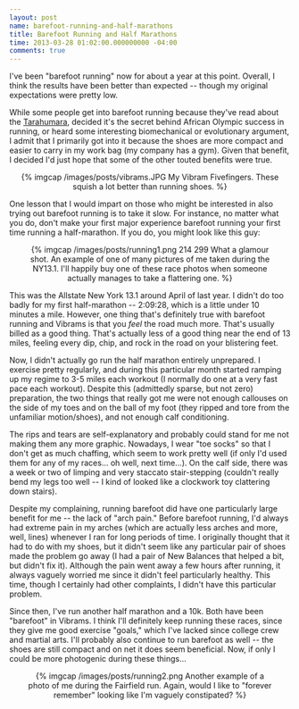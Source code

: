 ```yaml
---
layout: post
name: barefoot-running-and-half-marathons
title: Barefoot Running and Half Marathons
time: 2013-03-28 01:02:00.000000000 -04:00
comments: true
---
```

I've been "barefoot running" now for about a year at this point. Overall, I think the results have been better than expected -- though my original expectations were pretty low.

While some people get into barefoot running because they've read about the [Tarahumara](http://en.wikipedia.org/wiki/Tarahumara_people), decided it's the secret behind African Olympic success in running, or heard some interesting biomechanical or evolutionary argument, I admit that I primarily got into it because the shoes are more compact and easier to carry in my work bag (my company has a gym). Given that benefit, I decided I'd just hope that some of the other touted benefits were true.

<div align='center'>{% imgcap /images/posts/vibrams.JPG My Vibram Fivefingers. These squish a lot better than running shoes. %}</div>
<!-- more -->

One lesson that I would impart on those who might be interested in also trying out barefoot running is to take it slow. For instance, no matter what you do, don't make your first major experience barefoot running your first time running a half-marathon. If you do, you might look like this guy:

<div align='center'><div align='center' style='max-width: 460px;'>{% imgcap /images/posts/running1.png 214 299 What a glamour shot. An example of one of many pictures of me taken during the NY13.1. I'll happily buy one of these race photos when someone actually manages to take a flattering one. %}</div></div>

This was the Allstate New York 13.1 around April of last year. I didn't do too badly for my first half-marathon -- 2:09:28, which is a little under 10 minutes a mile. However, one thing that's definitely true with barefoot running and Vibrams is that you _feel_ the road much more. That's usually billed as a good thing. That's actually less of a good thing near the end of 13 miles, feeling every dip, chip, and rock in the road on your blistering feet.

Now, I didn't actually go run the half marathon entirely unprepared. I exercise pretty regularly, and during this particular month started ramping up my regime to 3-5 miles each workout (I normally do one at a very fast pace each workout). Despite this (admittedly sparse, but not zero) preparation, the two things that really got me were not enough callouses on the side of my toes and on the ball of my foot (they ripped and tore from the unfamiliar motion/shoes), and not enough calf conditioning.

The rips and tears are self-explanatory and probably could stand for me not making them any more graphic. Nowadays, I wear "toe socks" so that I don't get as much chaffing, which seem to work pretty well (if only I'd used them for any of my races... oh well, next time...). On the calf side, there was a week or two of limping and very staccato stair-stepping (couldn't really bend my legs too well -- I kind of looked like a clockwork toy clattering down stairs).

Despite my complaining, running barefoot did have one particularly large benefit for me -- the lack of "arch pain." Before barefoot running, I'd always had extreme pain in my arches (which are actually less arches and more, well, lines) whenever I ran for long periods of time. I originally thought that it had to do with my shoes, but it didn't seem like any particular pair of shoes made the problem go away (I had a pair of New Balances that helped a bit, but didn't fix it). Although the pain went away a few hours after running, it always vaguely worried me since it didn't feel particularly healthy. This time, though I certainly had other complaints, I didn't have this particular problem.

Since then, I've run another half marathon and a 10k. Both have been "barefoot" in Vibrams. I think I'll definitely keep running these races, since they give me good exercise "goals," which I've lacked since college crew and martial arts. I'll probably also continue to run barefoot as well -- the shoes are still compact and on net it does seem beneficial. Now, if only I could be more photogenic during these things...

<div align='center'><div align="center" style="width: 450px;">{% imgcap /images/posts/running2.png Another example of a photo of me during the Fairfield run. Again, would I like to "forever remember" looking like I'm vaguely constipated? %}</div></div>
